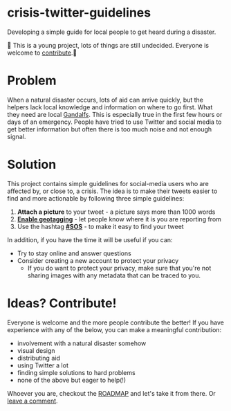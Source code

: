 # crisis-twitter-guidelines
Developing a simple guide for local people to get heard during a disaster.

🚧 This is a young project, lots of things are still undecided.
Everyone is welcome to [contribute](https://github.com/betatim/crisis-twitter-guidelines/blob/master/README.md#ideas-contribute).🚧

# Problem
When a natural disaster occurs, lots of aid can arrive quickly, but the helpers lack local knowledge and information on where to go first.
What they need are local [Gandalfs](https://en.wikipedia.org/wiki/Gandalf).
This is especially true in the first few hours or days of an emergency.
People have tried to use Twitter and social media to get better information but often there is too much noise and not enough signal.

# Solution
This project contains simple guidelines for social-media users who are affected by, or close to, a crisis.
The idea is to make their tweets easier to find and more actionable by following three simple guidelines:

1. **Attach a picture** to your tweet - a picture says more than 1000 words
2. **[Enable geotagging](https://support.twitter.com/articles/78525#)** - let people know where it is you are reporting from
3. Use the hashtag **[#SOS](https://twitter.com/hashtag/sos?f=tweets)** - to make it easy to find your tweet

In addition, if you have the time it will be useful if you can:

* Try to stay online and answer questions
* Consider creating a new account to protect your privacy
    * If you do want to protect your privacy, make sure that you're not sharing images with any metadata that can be traced to you.

# Ideas? Contribute!

Everyone is welcome and the more people contribute the better!
If you have experience with any of the below, you can make a meaningful contribution:

* involvement with a natural disaster somehow
* visual design
* distributing aid
* using Twitter a lot
* finding simple solutions to hard problems
* none of the above but eager to help(!)

Whoever you are, checkout the [ROADMAP](https://github.com/betatim/crisis-twitter-guidelines/issues/1) and let's take it from there.
Or [leave a comment](https://github.com/betatim/crisis-twitter-guidelines/issues/new).

